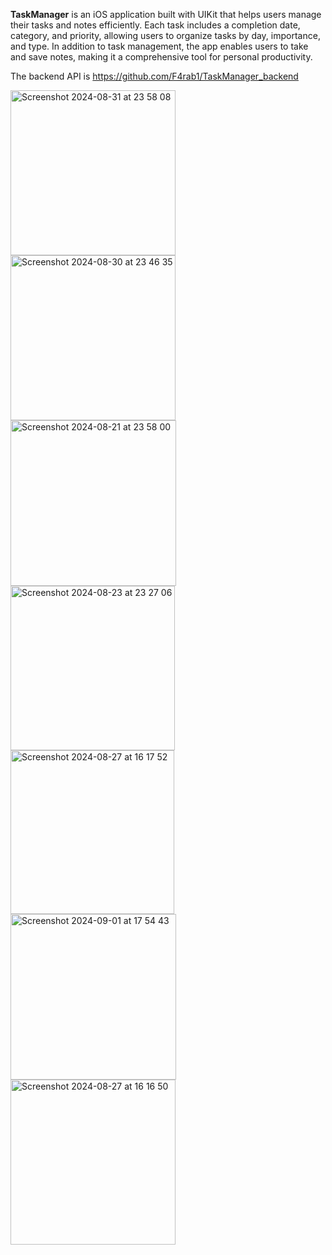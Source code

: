 **TaskManager** is an iOS application built with UIKit that helps users manage their tasks and notes efficiently. Each task includes a completion date, category, and priority, allowing users to organize tasks by day, importance, and type. In addition to task management, the app enables users to take and save notes, making it a comprehensive tool for personal productivity.

The backend API is https://github.com/F4rab1/TaskManager_backend

<img width="264" alt="Screenshot 2024-08-31 at 23 58 08" src="https://github.com/user-attachments/assets/95f360f3-2746-49de-a350-80ff7d585783">
<img width="264" alt="Screenshot 2024-08-30 at 23 46 35" src="https://github.com/user-attachments/assets/ac32a35b-417e-4929-9532-971ab0abec46">
<img width="265" alt="Screenshot 2024-08-21 at 23 58 00" src="https://github.com/user-attachments/assets/64553354-f3e7-4e14-ba22-fca37f1d3e70">
<img width="263" alt="Screenshot 2024-08-23 at 23 27 06" src="https://github.com/user-attachments/assets/bdad98f9-32e1-457e-92ca-88471d8528e1">
<img width="262" alt="Screenshot 2024-08-27 at 16 17 52" src="https://github.com/user-attachments/assets/7295a915-c5ff-4e9a-ac42-d8d7109d40b3">
<img width="265" alt="Screenshot 2024-09-01 at 17 54 43" src="https://github.com/user-attachments/assets/078c945d-654c-4913-91ba-f5152590e0d2">
<img width="264" alt="Screenshot 2024-08-27 at 16 16 50" src="https://github.com/user-attachments/assets/1ea5b6ed-9d9d-450a-9d43-2ad1636f6bab">


